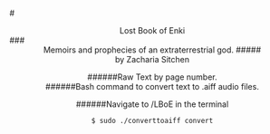 #<center>Lost Book of Enki</center>
###<center>Memoirs and prophecies of an extraterrestrial god.
#####<center>by Zacharia Sitchen</center>

      
######Raw Text by page number.  
######Bash command to convert text to .aiff audio files. 
    

######Navigate to /LBoE in the terminal
    
    $ sudo ./converttoaiff convert
